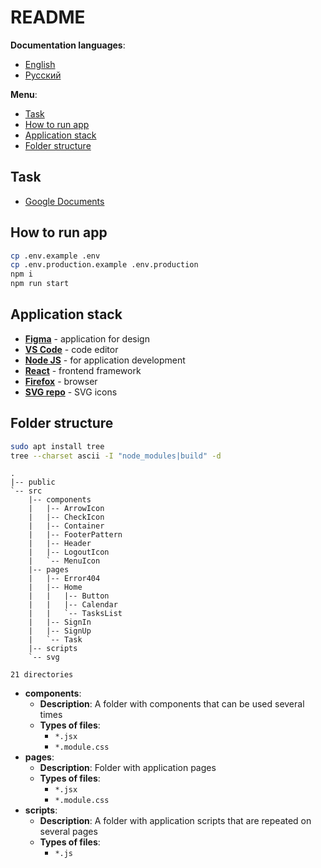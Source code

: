 # README

**Documentation languages**:

- [English](README.md)
- [Русский](README-ru.md)

**Menu**:

- [Task](#task)
- [How to run app](#how-to-run-app)
- [Application stack](#application-stack)
- [Folder structure](#folder-structure)

## Task

- [Google Documents](https://docs.google.com/document/d/1UQgKfPkB8C36dyDDmPU40rjSw3_fXEH8/edit)

## How to run app

```bash
cp .env.example .env
cp .env.production.example .env.production
npm i
npm run start
```

## Application stack

- **[Figma](https://www.figma.com/file/anNALPsTGG4iZa6IHQVJc7/Untitled?node-id=0%3A1)** -
  application for design
- **[VS Code](https://code.visualstudio.com/#alt-downloads)** - code editor
- **[Node JS](https://nodejs.org/en/)** - for application development
- **[React](https://reactjs.org/)** - frontend framework
- **[Firefox](https://www.mozilla.org/en-US/firefox/enterprise/)** - browser
- **[SVG repo](https://www.svgrepo.com/)** - SVG icons

## Folder structure

```bash
sudo apt install tree
tree --charset ascii -I "node_modules|build" -d
```

```
.
|-- public
`-- src
    |-- components
    |   |-- ArrowIcon
    |   |-- CheckIcon
    |   |-- Container
    |   |-- FooterPattern
    |   |-- Header
    |   |-- LogoutIcon
    |   `-- MenuIcon
    |-- pages
    |   |-- Error404
    |   |-- Home
    |   |   |-- Button
    |   |   |-- Calendar
    |   |   `-- TasksList
    |   |-- SignIn
    |   |-- SignUp
    |   `-- Task
    |-- scripts
    `-- svg

21 directories
```

- **components**:
  - **Description**: A folder with components that can be used several times
  - **Types of files**:
    - `*.jsx`
    - `*.module.css`
- **pages**:
  - **Description**: Folder with application pages
  - **Types of files**:
    - `*.jsx`
    - `*.module.css`
- **scripts**:
  - **Description**: A folder with application scripts that are repeated on
    several pages
  - **Types of files**:
    - `*.js`
